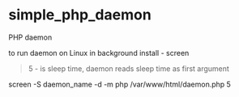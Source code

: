 # simple_php_daemon
PHP daemon

to run daemon on Linux in background install - screen
> 5 - is sleep time, daemon reads sleep time as first argument

screen -S daemon_name -d -m php /var/www/html/daemon.php 5
